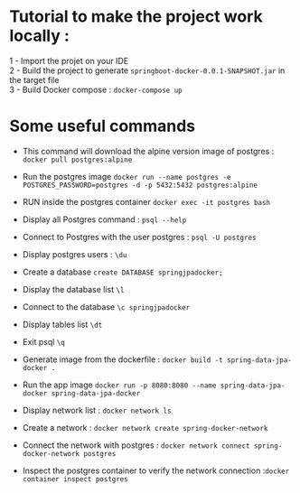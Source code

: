 # Tutorial to make the project work locally :<br />
1 - Import the projet on your IDE<br />
2 - Build the project to generate `springboot-docker-0.0.1-SNAPSHOT.jar` in the target file<br />
3 - Build Docker compose : `docker-compose up` <br />


# Some useful commands<br />

* This command will download the alpine version image of postgres :
`docker pull postgres:alpine`
* Run the postgres image
`docker run --name postgres -e POSTGRES_PASSWORD=postgres -d -p 5432:5432 postgres:alpine`
* RUN inside the postgres container
`docker exec -it postgres bash`
* Display all Postgres command : 
`psql --help`
* Connect to Postgres with the user postgres :
`psql -U postgres`
* Display postgres users :
`\du`
* Create a database 
`create DATABASE springjpadocker;`
* Display the database list
`\l`
* Connect to the database
`\c springjpadocker`
* Display tables list
`\dt`
* Exit psql
`\q`

* Generate image from the dockerfile : `docker build -t spring-data-jpa-docker .`
* Run the app image `docker run -p 8080:8080 --name spring-data-jpa-docker spring-data-jpa-docker`

* Display network list : `docker network ls`
* Create a network : `docker network create spring-docker-network`
* Connect the network with postgres : `docker network connect spring-docker-network postgres`
* Inspect the postgres container to verify the network connection :`docker container inspect postgres`
